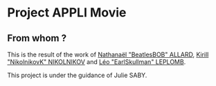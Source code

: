 # Project APPLI Movie
## From whom ?
This is the result of the work of [Nathanaël "BeatlesBOB" ALLARD](https://github.com/BeatlesBOB), [Kirill "NikolnikovK" NIKOLNIKOV](https://github.com/NikolnikovK) and [Léo "EarlSkullman" LEPLOMB](https://github.com/EarlSkullman).

This project is under the guidance of Julie SABY.
